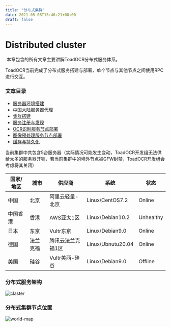 ```yaml
---
title: "分布式集群"
date: 2021-05-08T15:46:21+08:00
draft: false
---
```


# Distributed cluster

​	本章包含的所有文章主要讲解ToadOCR分布式服务体系。

​	ToadOCR当前完成了分布式服务搭建与部署，单个节点与其他节点之间使用RPC进行交互。

### 文章目录

- [服务器环境搭建](environment-construction/)
- [中国大陆服务器代理](proxy-china)
- [集群搭建](cluster-construction/)
- [服务注册与发现](etcd-register-resolver/)
- [OCR识别服务节点部署](toad-ocr-engine-server/)
- [图像预处理服务节点部署](toad-ocr-preprocessor-server/)
- [缓存与持久化](cache-and-persistence/)

​	当前集群中共包含5台服务器（实际情况可能发生变动，ToadOCR开发组无法供给太多的服务器开销，若当前集群中的境外节点被GFW封禁，ToadOCR开发组会考虑将其关闭）

| 国家/地区 | 城市     | 供应商            | 系统              | 状态      |
| --------- | -------- | ----------------- | ----------------- | --------- |
| 中国      | 北京     | 阿里云轻量-北京   | Linux\CentOS7.2   | Online    |
| 中国香港  | 香港     | AWS亚太1区        | Linux\Debian10.2  | Unhealthy |
| 日本      | 东京     | Vultr东京         | Linux\Debian9.0   | Online    |
| 德国      | 法兰克福 | 腾讯云法兰克福1区 | Linux\Ubnutu20.04 | Online    |
| 美国      | 硅谷     | Vultr美西-硅谷    | Linux\Debian9.0   | Offline   |

### 分布式服务架构

![claster](/images/toad_ocr_call_chain.png)

### 分布式集群节点位置

![world-map](/images/worldMap.svg)

